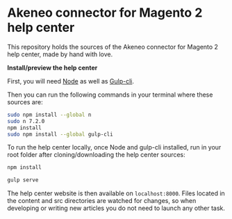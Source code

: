# Akeneo connector for Magento 2 help center
This repository holds the sources of the Akeneo connector for Magento 2 help center, made by hand with love.

**Install/preview the help center**

First, you will need [Node](https://nodejs.org/en/) as well as [Gulp-cli](https://github.com/gulpjs/gulp-cli).

Then you can run the following commands in your terminal where these sources are:
```bash
sudo npm install --global n
sudo n 7.2.0
npm install
sudo npm install --global gulp-cli
```

To run the help center locally, once Node and gulp-cli installed, run in your root folder after cloning/downloading the help center sources:

```bash
npm install

gulp serve
```

The help center website is then available on `localhost:8000`.
Files located in the content and src directories are watched for changes, so when developing or writing new articles you do not need to launch any other task.
